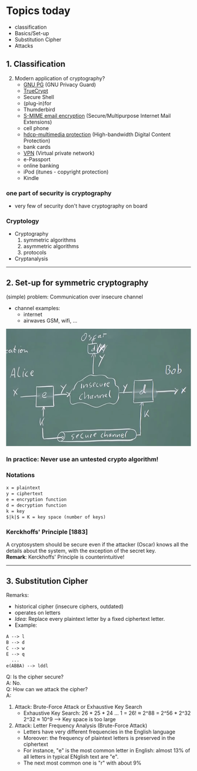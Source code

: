 # Topics today  
- classification  
- Basics/Set-up  
- Substitution Cipher  
- Attacks  

## 1. **Classification**
2. Modern application of cryptography?
	- [GNU PG](https://en.wikipedia.org/wiki/GNU_Privacy_Guard) (GNU Privacy Guard)
	- [TrueCrypt](https://en.wikipedia.org/wiki/TrueCrypt)
	- Secure Shell
	- (plug-in)for
	- Thumderbird
	- [S-MIME email encryption](https://docs.microsoft.com/en-us/exchange/security-and-compliance/smime-exo/smime-exo) (Secure/Multipurpose Internet Mail Extensions)
	- cell phone
	- [hdcp-multimedia protection](https://en.wikipedia.org/wiki/High-bandwidth_Digital_Content_Protection) (High-bandwidth Digital Content Protection)
	- bank cards
	- [VPN](https://en.wikipedia.org/wiki/Virtual_private_network) (Virtual private network)
	- e-Passport
	- online banking
	- iPod (itunes - copyright protection)
	- Kindle

### one part of security is cryptography
* very few of security don't have cryptography on board


### Cryptology
* Cryptography
	1. symmetric algorithms
	2. asymmetric algorithms
	3. protocols
* Cryptanalysis

---

## 2. Set-up for symmetric cryptography  
(simple) problem: Communication over insecure channel  
* channel examples:    
	- internet  
	- airwaves GSM, wifi, ...  


<img src="figures/lecture1/example1.jpeg" alt="example1" width="566.7" height="319.5" />  

### In practice: Never use an untested crypto algorithm!  
### Notations
```
x = plaintext  
y = ciphertext  
e = encryption function  
d = decryption function  
k = key  
$|k|$ = K = key space (number of keys)
```

### Kerckhoffs' Principle [1883]  
A cryptosystem should be secure even if the attacker (Oscar) knows all the details about the system, with the exception of the secret key.  
**Remark**: Kerckhoffs' Principle is counterintuitive!  

---

## 3. Substitution Cipher  
Remarks:  
* historical cipher (insecure ciphers, outdated)
* operates on letters
* *Idea*: Replace every plaintext letter by a fixed ciphertext letter.
* Example: 
```
A --> l
B --> d
C --> w
E --> q
  ...
e(ABBA) --> lddl
```
Q: Is the cipher secure?   
A: No.  
Q: How can we attack the cipher?  
A: 
1. Attack: Brute-Force Attack or Exhaustive Key Search  
	* Exhaustive Key Search: 26 * 25 * 24 ... 1 = 26! ≈ 2^88 = 2^56 * 2^32    		2^32 ≈ 10^9   --> Key space is too large
2. Attack: Letter Frequency Analysis (Brute-Force Attack)
	* Letters have very different frequencies in the English language
	* Moreover: the frequency of plaintext letters is preserved in the ciphertext
	* For instance, "e" is the most common letter in English: almost 13% of all letters in typical ENglish text are "e".
	* The next most common one is "r" with about 9%
























